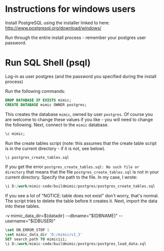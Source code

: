 # Instructions for windows users

Install PostgreSQL using the installer linked to here:
http://www.postgresql.org/download/windows/

Run through the entire install process - remember your postgres user password.

# Run SQL Shell (psql)

Log-in as user postgres (and the password you specified during the install process)

Run the following commands:

```sql
DROP DATABASE IF EXISTS mimic;
CREATE DATABASE mimic OWNER postgres;
```

This creates the database `mimic`, owned by user `postgres`. Of course you are welcome to change these values if you like - you will need to change the following. Next, connect to the `mimic` database.

```sql
\c mimic;
```

Run the create tables script (note: this assumes that the create table script is in the current directory - if it is not, see below).

```sql
\i postgres_create_tables.sql
```

If you get the error `postgres_create_tables.sql: No such file or directory` that means that the file `postgres_create_tables.sql` is not in your current directory. Specify the path to the file. In my case, I wrote:

```sql
\i D:/work/mimic-code/buildmimic/postgres/postgres_create_tables.sql
```

If you see a lot of "NOTICE: table does not exist" don't worry, that's normal. The script tries to delete the table before it creates it. Next, import the data into these tables.

-v mimic_data_dir=${datadir} --dbname="$(DBNAME)" --username="$(DBUSER)"

```sql
\set ON_ERROR_STOP 1
\set mimic_data_dir 'D:/mimic/v1_3'
SET search_path TO mimiciii;
\i D:/work/mimic-code/buildmimic/postgres/postgres_load_data.sql
```
